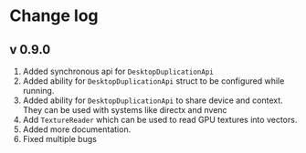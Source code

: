# Change log

## v 0.9.0

1. Added synchronous api for `DesktopDuplicationApi`
2. Added ability for `DesktopDuplicationApi` struct to be configured while running.
3. Added ability for `DesktopDuplicationApi` to share device and context. They can be used with systems like directx and
   nvenc
4. Add `TextureReader` which can be used to read GPU textures into vectors.
5. Added more documentation.
6. Fixed multiple bugs